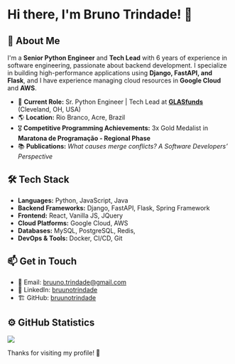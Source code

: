 # Hi there, I'm Bruno Trindade! 👋

## 🚀 About Me
I'm a **Senior Python Engineer** and **Tech Lead** with 6 years of experience in software engineering, passionate about backend development. I specialize in building high-performance applications using **Django, FastAPI, and Flask**, and I have experience managing cloud resources in **Google Cloud** and **AWS**.

- 🏢 **Current Role:** Sr. Python Engineer | Tech Lead at <a href="https://glasfunds.com">**GLASfunds**</a> (Cleveland, OH, USA)
- 🌎 **Location:** Rio Branco, Acre, Brazil
- 🎖 **Competitive Programming Achievements:** 3x Gold Medalist in **Maratona de Programação - Regional Phase**
- 📚 **Publications:** *What causes merge conflicts? A Software Developers’ Perspective*

## 🛠 Tech Stack
- **Languages:** Python, JavaScript, Java
- **Backend Frameworks:** Django, FastAPI, Flask, Spring Framework
- **Frontend:** React, Vanilla JS, JQuery
- **Cloud Platforms:** Google Cloud, AWS
- **Databases:** MySQL, PostgreSQL, Redis, 
- **DevOps & Tools:** Docker, CI/CD, Git

## 📫 Get in Touch
- 📧 Email: [bruuno.trindade@gmail.com](mailto:bruuno.trindade@gmail.com)
- 💼 LinkedIn: [bruunotrindade](https://www.linkedin.com/in/bruunotrindade)
- 🏗 GitHub: [bruunotrindade](https://github.com/bruunotrindade)

## ⚙️ GitHub Statistics
[![](http://github-profile-summary-cards.vercel.app/api/cards/profile-details?username=bruunotrindade&theme=dracula)](https://github.com/vn7n24fzkq/github-profile-summary-cards)

Thanks for visiting my profile! 🚀
